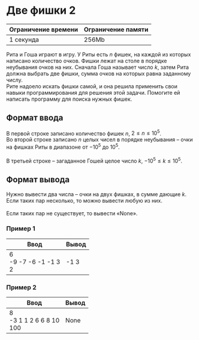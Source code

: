 # Две фишки 2

| Ограничение времени | Ограничение памяти |
|---------------------|--------------------|
| 1 секунда           | 256Mb              |

Рита и Гоша играют в игру. У Риты есть $n$ фишек, на каждой из которых написано количество очков. Фишки лежат на столе в порядке неубывания очков на них. Сначала Гоша называет число $k$, затем Рита должна выбрать две фишки, сумма очков на которых равна заданному числу.<br>
Рите надоело искать фишки самой, и она решила применить свои навыки программирования для решения этой задачи. Помогите ей написать программу для поиска нужных фишек.

## Формат ввода

В первой строке записано количество фишек $n$, $2 ≤ n ≤ 10^5$.<br>
Во второй строке записано $n$ целых чисел в порядке неубывания – очки на фишках Риты в диапазоне от $-10^5$ до $10^5$.<br>
<br>
В третьей строке – загаданное Гошей целое число $k$, $-10^5 ≤ k ≤ 10^5$.

## Формат вывода

Нужно вывести два числа – очки на двух фишках, в сумме дающие $k$.<br>
Если таких пар несколько, то можно вывести любую из них.<br>
<br>
Если таких пар не существует, то вывести «None».

### Пример 1

| Ввод                       | Вывод |
|----------------------------|-------|
| 6<br>-9 -7 -6 -1 -1 3<br>2 | -1 3  |

### Пример 2

| Ввод                          | Вывод |
|-------------------------------|-------|
| 8<br>-3 1 1 2 6 6 8 10<br>100 | None  |
